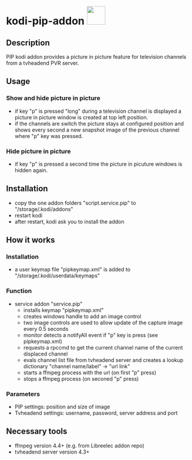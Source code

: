 # kodi-pip-addon <img src="https://github.com/mltobi/kodi-pip-addon/blob/main/script.service.pip/resources/icon.png" width="50"/>

## Description
PIP kodi addon provides a picture in picture feature for television channels from a tvheadend PVR server.
          
## Usage

### Show and hide picture in picture
* if key "p" is pressed "long" during a television channel is displayed a picture in picture window is created at top left position.
* if the channels are switch the picture stays at configured position and shows every second a new snapshot image of the previous channel where "p" key was pressed.

### Hide picture in picture
* if key "p" is pressed a second time the picture in picuture windows is hidden again.

## Installation
* copy the one addon folders "script.service.pip" to "/storage/.kodi/addons"
* restart kodi
* after restart, kodi ask you to install the addon

## How it works

### Installation
* a user keymap file "pipkeymap.xml" is added to "/storage/.kodi/userdata/keymaps"

### Function
* service addon "service.pip"
  * installs keymap "pipkeymap.xml"
  * creates windows handle to add an image control
  * two image controls are used to allow update of the capture image every 0.5 seconds
  * monitor detects a notifyAll event if "p" key is press (see pipkeymap.xml)
  * requests a rpccmd to get the current channel name of the current displaced channel
  * evals channel list file from tvheadend server and creates a lookup dictionary "channel name/label" -> "url link"
  * starts a ffmpeg process with the url (on first "p" press)
  * stops a ffmpeg process (on seconed "p" press)

### Parameters
* PIP settings: position and size of image
* Tvheadend settings: username, password, server address and port

## Necessary tools
* ffmpeg version 4.4+ (e.g. from Libreelec addon repo)
* tvheadend server version 4.3+

